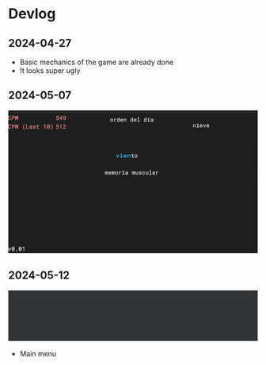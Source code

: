 # Devlog

## 2024-04-27

- Basic mechanics of the game are already done
- It looks super ugly

## 2024-05-07

![](media/ut_gameplay.gif)

## 2024-05-12

![](media/ut_title.gif)

- Main menu